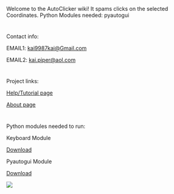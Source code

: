 Welcome to the AutoClicker wiki!
It spams clicks on the selected Coordinates. Python Modules needed: pyautogui
#
Contact info:

EMAIL1: kai9987kai@Gmail.com

EMAIL2: kai.piper@aol.com

#
Project links:
 
  [Help/Tutorial page](https://autoclicker.webstarts.com/)
 
  [About page](https://kai9987kai.github.io/AutoClicker.html)
#
Python modules needed to run:

Keyboard Module

[Download](https://pypi.org/project/keyboard/#files)

Pyautogui Module

[Download](https://pypi.org/project/PyAutoGUI/#files)

![](https://kai9987kai.github.io/new.PNG)
